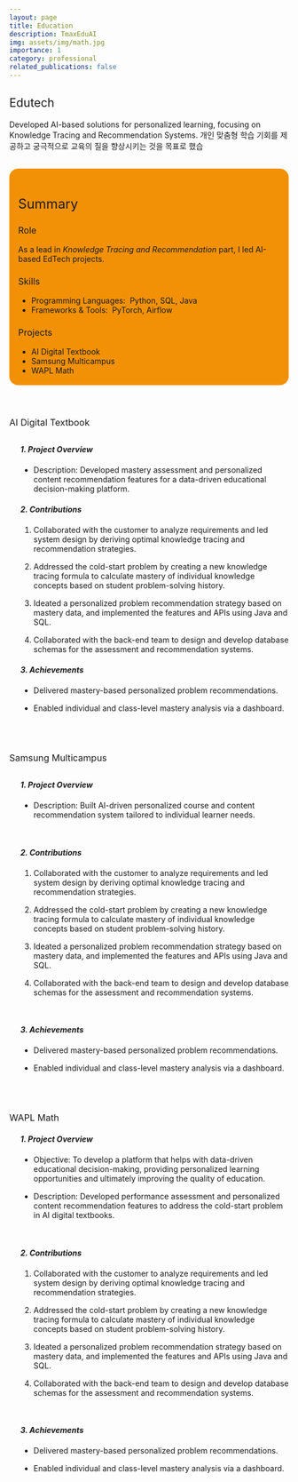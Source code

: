 ```yaml
---
layout: page
title: Education
description: TmaxEduAI
img: assets/img/math.jpg
importance: 1
category: professional
related_publications: false
---
```


<style>
    :root {
        --summary-background-color: #f29105; /* 기본 모드 배경색 */
    }

    html[data-theme="dark"] {
        --summary-background-color: var(--global-hover-color); /* 다크 모드 배경색 */
    }

    .summary-container {
        background-color: var(--summary-background-color);
        padding: 1rem 1rem 0.25rem 1rem;
        border-radius: 1rem;
    }
</style>

<h2 style="font-weight: 400;">Edutech</h2>
<p>
    Developed AI-based solutions for personalized learning, focusing on <strong style="font-weight: 400;">Knowledge Tracing</strong> and <strong style="font-weight: 400;">Recommendation Systems</strong>. 개인 맞춤형 학습 기회를 제공하고 궁극적으로 교육의 질을 향상시키는 것을 목표로 했습
</p>
<br>

<!-- Summary 부분을 summary-container 클래스로 감쌈 -->
<div class="summary-container">
    <h2 style="font-weight: 400; font-size: 1.5rem;">Summary</h2>
    <h3 style="font-weight: 400; font-size: 1rem;">Role</h3>
    <p>
        As a lead in <em>Knowledge Tracing and Recommendation</em> part, I led AI-based EdTech projects.
    </p>
    <h3 style="font-weight: 400; font-size: 1rem;">Skills</h3>
    <ul>
        <li>Programming Languages:&nbsp;&nbsp;Python, SQL, Java</li>
        <li>Frameworks & Tools:&nbsp;&nbsp;PyTorch, Airflow</li>
    </ul>
    <h3 style="font-weight: 400; font-size: 1rem;">Projects</h3>
    <ul>
        <li>AI Digital Textbook</li>
        <li>Samsung Multicampus</li>
        <li>WAPL Math</li>
    </ul>
</div>
<br>
<br>

<h3 style="font-weight: 400; margin-bottom: 30px;">AI Digital Textbook</h3>
<h5 style="margin-left: 20px; margin-bottom: 20px;">1. Project Overview</h5>
<ul style="margin-left: 20px;">
    <li><strong style="font-weight: 400;">Description</strong>: Developed mastery assessment and personalized content recommendation features for a data-driven educational decision-making platform.</li>
</ul>
<p style="margin-bottom: 20px;"> </p>

<h5 style="margin-left: 20px; margin-bottom: 20px;">2. Contributions</h5>
<ol style="margin-left: 20px;">
    <li style="margin-bottom: 15px;">Collaborated with the customer to analyze requirements and led system design by deriving optimal knowledge tracing and recommendation strategies.</li>
    <li style="margin-bottom: 15px;">Addressed the cold-start problem by creating a new knowledge tracing formula to calculate mastery of individual knowledge concepts based on student problem-solving history.</li>
    <li style="margin-bottom: 15px;">Ideated a personalized problem recommendation strategy based on mastery data, and implemented the features and APIs using Java and SQL.</li>
    <li>Collaborated with the back-end team to design and develop database schemas for the assessment and recommendation systems.</li>
</ol>
<p style="margin-bottom: 20px;"> </p>

<h5 style="margin-left: 20px; margin-bottom: 20px;">3. Achievements</h5>
<ul style="margin-left: 20px;">
    <li style="margin-bottom: 15px;">Delivered mastery-based personalized problem recommendations.</li>
    <li>Enabled individual and class-level mastery analysis via a dashboard.</li>
</ul>
<br>
<br>

<h3 style="font-weight: 400; margin-bottom: 30px;">Samsung Multicampus</h3>
<h5 style="margin-left: 20px; margin-bottom: 20px;">1. Project Overview</h5>
<ul style="margin-left: 20px;">
    <li><strong style="font-weight: 400;">Description</strong>: Built AI-driven personalized course and content recommendation system tailored to individual learner needs.</li>
</ul>
<br>
<h5 style="margin-left: 20px; margin-bottom: 20px;">2. Contributions</h5>
<ol style="margin-left: 20px;">
    <li style="margin-bottom: 15px;">Collaborated with the customer to analyze requirements and led system design by deriving optimal knowledge tracing and recommendation strategies.</li>
    <li style="margin-bottom: 15px;">Addressed the cold-start problem by creating a new knowledge tracing formula to calculate mastery of individual knowledge concepts based on student problem-solving history.</li>
    <li style="margin-bottom: 15px;">Ideated a personalized problem recommendation strategy based on mastery data, and implemented the features and APIs using Java and SQL.</li>
    <li>Collaborated with the back-end team to design and develop database schemas for the assessment and recommendation systems.</li>
</ol>
<br>
<h5 style="margin-left: 20px; margin-bottom: 20px;">3. Achievements</h5>
<ul style="margin-left: 20px;">
    <li style="margin-bottom: 15px;">Delivered mastery-based personalized problem recommendations.</li>
    <li>Enabled individual and class-level mastery analysis via a dashboard.</li>
</ul>
<br>
<br>

<h3 style="font-weight: 400;">WAPL Math</h3>
<h5 style="margin-left: 20px; margin-bottom: 20px;">1. Project Overview</h5>
<ul style="margin-left: 20px;">
    <li style="margin-bottom: 15px;"><strong style="font-weight: 400;">Objective</strong>: To develop a platform that helps with data-driven educational decision-making, providing personalized learning opportunities and ultimately improving the quality of education.</li>
    <li><strong style="font-weight: 400;">Description</strong>: Developed performance assessment and personalized content recommendation features to address the cold-start problem in AI digital textbooks.</li>
</ul>
<br>
<h5 style="margin-left: 20px; margin-bottom: 20px;">2. Contributions</h5>
<ol style="margin-left: 20px;">
    <li style="margin-bottom: 15px;">Collaborated with the customer to analyze requirements and led system design by deriving optimal knowledge tracing and recommendation strategies.</li>
    <li style="margin-bottom: 15px;">Addressed the cold-start problem by creating a new knowledge tracing formula to calculate mastery of individual knowledge concepts based on student problem-solving history.</li>
    <li style="margin-bottom: 15px;">Ideated a personalized problem recommendation strategy based on mastery data, and implemented the features and APIs using Java and SQL.</li>
    <li>Collaborated with the back-end team to design and develop database schemas for the assessment and recommendation systems.</li>
</ol>
<br>
<h5 style="margin-left: 20px; margin-bottom: 20px;">3. Achievements</h5>
<ul style="margin-left: 20px;">
    <li style="margin-bottom: 15px;">Delivered mastery-based personalized problem recommendations.</li>
    <li>Enabled individual and class-level mastery analysis via a dashboard.</li>
</ul>
<br>
<br>
